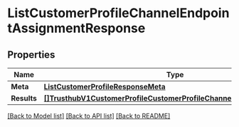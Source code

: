 # ListCustomerProfileChannelEndpointAssignmentResponse

## Properties
Name | Type | Notes
------------ | ------------- | -------------
**Meta** | [**ListCustomerProfileResponseMeta**](ListCustomerProfileResponse_meta.md) | [optional] 
**Results** | [**[]TrusthubV1CustomerProfileCustomerProfileChannelEndpointAssignment**](trusthub.v1.customer_profile.customer_profile_channel_endpoint_assignment.md) | [optional] 

[[Back to Model list]](../README.md#documentation-for-models) [[Back to API list]](../README.md#documentation-for-api-endpoints) [[Back to README]](../README.md)


